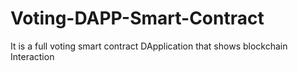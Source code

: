 # Voting-DAPP-Smart-Contract
It is a full voting smart contract DApplication that shows blockchain Interaction
